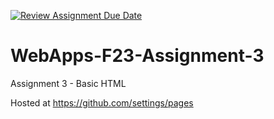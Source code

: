 [![Review Assignment Due Date](https://classroom.github.com/assets/deadline-readme-button-24ddc0f5d75046c5622901739e7c5dd533143b0c8e959d652212380cedb1ea36.svg)](https://classroom.github.com/a/q2-Q7VCy)
# WebApps-F23-Assignment-3
Assignment 3 - Basic HTML

Hosted at https://github.com/settings/pages
